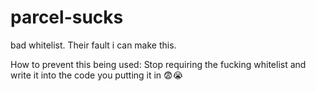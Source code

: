 # parcel-sucks

bad whitelist.
Their fault i can make this.

How to prevent this being used: Stop requiring the fucking whitelist and write it into the code you putting it in 😨😭
